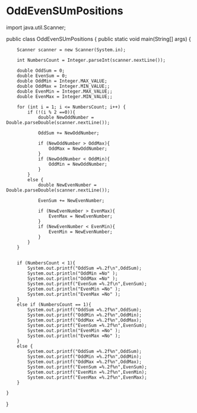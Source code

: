 # OddEvenSUmPositions
import java.util.Scanner;

public class OddEvenSUmPositions {
    public static void main(String[] args) {

        Scanner scanner = new Scanner(System.in);

        int NumbersCount = Integer.parseInt(scanner.nextLine());

        double OddSum = 0;
        double EvenSum = 0;
        double OddMin = Integer.MAX_VALUE;
        double OddMax = Integer.MIN_VALUE;;
        double EvenMin = Integer.MAX_VALUE;;
        double EvenMax = Integer.MIN_VALUE;;

        for (int i = 1; i <= NumbersCount; i++) {
            if (!(i % 2 ==0)){
                double NewOddNumber = Double.parseDouble(scanner.nextLine());

                OddSum += NewOddNumber;

                if (NewOddNumber > OddMax){
                    OddMax = NewOddNumber;
                }
                if (NewOddNumber < OddMin){
                    OddMin = NewOddNumber;
                }
            }
            else {
                double NewEvenNumber = Double.parseDouble(scanner.nextLine());

                EvenSum += NewEvenNumber;

                if (NewEvenNumber > EvenMax){
                    EvenMax = NewEvenNumber;
                }
                if (NewEvenNumber < EvenMin){
                    EvenMin = NewEvenNumber;
                }
            }
        }


        if (NumbersCount < 1){
            System.out.printf("OddSum =%.2f\n",OddSum);
            System.out.println("OddMin =No" );
            System.out.println("OddMax =No" );
            System.out.printf("EvenSum =%.2f\n",EvenSum);
            System.out.println("EvenMin =No" );
            System.out.println("EvenMax =No" );
        }
        else if (NumbersCount == 1){
            System.out.printf("OddSum =%.2f%n",OddSum);
            System.out.printf("OddMin =%.2f%n",OddMin);
            System.out.printf("OddMax =%.2f%n",OddMax);
            System.out.printf("EvenSum =%.2f%n",EvenSum);
            System.out.println("EvenMin =No" );
            System.out.println("EvenMax =No" );
        }
        else {
            System.out.printf("OddSum =%.2f%n",OddSum);
            System.out.printf("OddMin =%.2f%n",OddMin);
            System.out.printf("OddMax =%.2f%n",OddMax);
            System.out.printf("EvenSum =%.2f%n",EvenSum);
            System.out.printf("EvenMin =%.2f%n",EvenMin);
            System.out.printf("EvenMax =%.2f%n",EvenMax);
        }

    }
}
